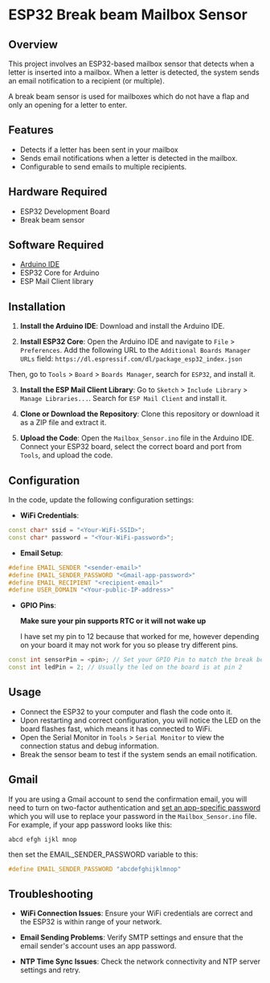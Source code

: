 # ESP32 Break beam Mailbox Sensor

## Overview

This project involves an ESP32-based mailbox sensor that detects when a letter is inserted into a mailbox. When a letter is detected, the system sends an email notification to a recipient (or multiple).

A break beam sensor is used for mailboxes which do not have a flap and only an opening for a letter to enter.

## Features

- Detects if a letter has been sent in your mailbox
- Sends email notifications when a letter is detected in the mailbox.
- Configurable to send emails to multiple recipients.

## Hardware Required
- ESP32 Development Board
- Break beam sensor
  
## Software Required

- [Arduino IDE](https://www.arduino.cc/en/software)
- ESP32 Core for Arduino
- ESP Mail Client library

## Installation

1. **Install the Arduino IDE**:
   Download and install the Arduino IDE.

2. **Install ESP32 Core**:
   Open the Arduino IDE and navigate to `File` > `Preferences`. Add the following URL to the `Additional Boards Manager URLs` field: `https://dl.espressif.com/dl/package_esp32_index.json`

Then, go to `Tools` > `Board` > `Boards Manager`, search for `ESP32`, and install it.

3. **Install the ESP Mail Client Library**:
Go to `Sketch` > `Include Library` > `Manage Libraries...`. Search for `ESP Mail Client` and install it.

4. **Clone or Download the Repository**:
Clone this repository or download it as a ZIP file and extract it.

5. **Upload the Code**:
Open the `Mailbox_Sensor.ino` file in the Arduino IDE. Connect your ESP32 board, select the correct board and port from `Tools`, and upload the code.

## Configuration

In the code, update the following configuration settings:

- **WiFi Credentials**:
```cpp
const char* ssid = "<Your-WiFi-SSID>";
const char* password = "<Your-WiFi-password>";
```
- **Email Setup**:
```cpp
#define EMAIL_SENDER "<sender-email>"
#define EMAIL_SENDER_PASSWORD "<Gmail-app-password>"
#define EMAIL_RECIPIENT "<recipient-email>"
#define USER_DOMAIN "<Your-public-IP-address>"
```
- **GPIO Pins**:
  
  **Make sure your pin supports RTC or it will not wake up**

  I have set my pin to 12 because that worked for me, however depending on your board it may not work for you so please try different pins.
```cpp
const int sensorPin = <pin>; // Set your GPIO Pin to match the break beam sensor pin
const int ledPin = 2; // Usually the led on the board is at pin 2
```
## Usage
- Connect the ESP32 to your computer and flash the code onto it.
- Upon restarting and correct configuration, you will notice the LED on the board flashes fast, which means it has connected to WiFi.
- Open the Serial Monitor in `Tools` > `Serial Monitor` to view the connection status and debug information.
- Break the sensor beam to test if the system sends an email notification.

## Gmail
  If you are using a Gmail account to send the confirmation email, you will need to turn on two-factor authentication and [set an app-specific password](https://myaccount.google.com/apppasswords) which you will use to replace your password in the `Mailbox_Sensor.ino` file.
  For example, if your app password looks like this:
  ```
  abcd efgh ijkl mnop
  ```
  then set the EMAIL_SENDER_PASSWORD variable to this:
  ```cpp
  #define EMAIL_SENDER_PASSWORD "abcdefghijklmnop"
  ```
## Troubleshooting
- **WiFi Connection Issues**:
Ensure your WiFi credentials are correct and the ESP32 is within range of your network.

- **Email Sending Problems**:
Verify SMTP settings and ensure that the email sender's account uses an app password.

- **NTP Time Sync Issues**:
Check the network connectivity and NTP server settings and retry.
